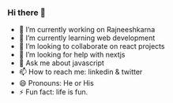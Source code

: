 ### Hi there 👋


- 🔭 I’m currently working on Rajneeshkarna
- 🌱 I’m currently learning web development
- 👯 I’m looking to collaborate on react projects
- 🤔 I’m looking for help with nextjs
- 💬 Ask me about javascript
- 📫 How to reach me: linkedin & twitter
- 😄 Pronouns: He or His
- ⚡ Fun fact: life is fun.
